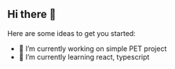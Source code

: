 ## Hi there 👋

Here are some ideas to get you started:

- 🔭 I’m currently working on simple PET project
- 🌱 I’m currently learning react, typescript


